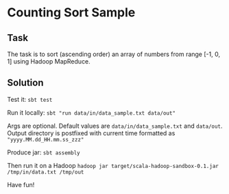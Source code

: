Counting Sort Sample
====================

Task
----

The task is to sort (ascending order) an array of numbers from range [-1, 0, 1] using Hadoop MapReduce.

Solution
--------

Test it: `sbt test`

Run it locally: `sbt "run data/in/data_sample.txt data/out"`

Args are optional. Default values are `data/in/data_sample.txt` and `data/out`. Output directory is postfixed with current time formatted as `"yyyy.MM.dd_HH.mm.ss_zzz"`

Produce jar: `sbt assembly`

Then run it on a Hadoop `hadoop jar target/scala-hadoop-sandbox-0.1.jar /tmp/in/data.txt /tmp/out`

Have fun!